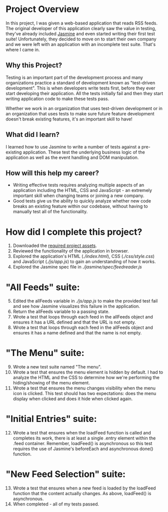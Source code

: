 # Project Overview

In this project, I was given a web-based application that reads RSS feeds. The original developer of this application clearly saw the value in testing, they've already included [Jasmine](http://jasmine.github.io/) and even started writing their first test suite! Unfortunately, they decided to move on to start their own company and we were left with an application with an incomplete test suite. That's where I came in.


## Why this Project?

Testing is an important part of the development process and many organizations practice a standard of development known as "test-driven development". This is when developers write tests first, before they ever start developing their application. All the tests initially fail and then they start writing application code to make these tests pass.

Whether we work in an organization that uses test-driven development or in an organization that uses tests to make sure future feature development doesn't break existing features, it's an important skill to have!


## What did I learn?

I learned how to use Jasmine to write a number of tests against a pre-existing application. These test the underlying business logic of the application as well as the event handling and DOM manipulation.


## How will this help my career?

* Writing effective tests requires analyzing multiple aspects of an application including the HTML, CSS and JavaScript - an extremely important skill when changing teams or joining a new company.
* Good tests give us the ability to quickly analyze whether new code breaks an existing feature within our codebase, without having to manually test all of the functionality.


# How did I complete this project?

1. Downloaded the [required project assets](http://github.com/udacity/frontend-nanodegree-feedreader).
2. Reviewed the functionality of the application in browser.
3. Explored the application's HTML (*./index.html*), CSS (*./css/style.css*) and JavaScript (*./js/app.js*) to gain an understanding of how it works.
4. Explored the Jasmine spec file in *./jasmine/spec/feedreader.js*

# "All Feeds" suite:
5. Edited the allFeeds variable in *./js/app.js* to make the provided test fail and see how Jasmine visualizes this failure in the application.
6. Return the allFeeds variable to a passing state.
7. Wrote a test that loops through each feed in the allFeeds object and ensures it has a URL defined and that the URL is not empty.
8. Wrote a test that loops through each feed in the allFeeds object and ensures it has a name defined and that the name is not empty.

# "The Menu" suite:
9. Wrote a new test suite named "The menu".
10. Wrote a test that ensures the menu element is hidden by default. I had to analyze the HTML and the CSS to determine how we're performing the hiding/showing of the menu element.
11. Wrote a test that ensures the menu changes visibility when the menu icon is clicked. This test should has two expectations: does the menu display when clicked and does it hide when clicked again.

# "Initial Entries" suite:
12. Wrote a test that ensures when the loadFeed function is called and completes its work, there is at least a single .entry element within the .feed container. Remember, loadFeed() is asynchronous so this test requires the use of Jasmine's beforeEach and asynchronous done() function.

# "New Feed Selection" suite:
13. Wrote a test that ensures when a new feed is loaded by the loadFeed function that the content actually changes. As above, loadFeed() is asynchronous.
14. When completed - all of my tests passed.
